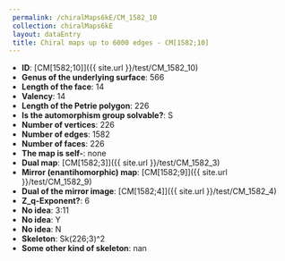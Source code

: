```yaml
--- 
 permalink: /chiralMaps6kE/CM_1582_10 
 collection: chiralMaps6kE
 layout: dataEntry
 title: Chiral maps up to 6000 edges - CM[1582;10]
---
```


- **ID**: [CM[1582;10]]({{ site.url }}/test/CM_1582_10)
- **Genus of the underlying surface**: 566
- **Length of the face**: 14
- **Valency**: 14
- **Length of the Petrie polygon**: 226
- **Is the automorphism group solvable?**: S
- **Number of vertices**: 226
- **Number of edges**: 1582
- **Number of faces**: 226
- **The map is self-**: none
- **Dual map**: [CM[1582;3]]({{ site.url }}/test/CM_1582_3)
- **Mirror (enantihomorphic) map**: [CM[1582;9]]({{ site.url }}/test/CM_1582_9)
- **Dual of the mirror image**: [CM[1582;4]]({{ site.url }}/test/CM_1582_4)
- **Z_q-Exponent?**: 6
- **No idea**:  3:11
- **No idea**: Y
- **No idea**: N
- **Skeleton**: Sk(226;3)^2
- **Some other kind of skeleton**: nan
